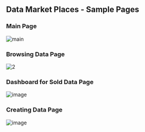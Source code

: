## Data Market Places - Sample Pages



### Main Page

![main](https://user-images.githubusercontent.com/48136173/55662614-f14e6300-57c9-11e9-9a7c-de8309f233d8.jpg)



### Browsing Data Page

![2](https://user-images.githubusercontent.com/48136173/55662628-22c72e80-57ca-11e9-8d6f-48dbe8d7a73b.jpg)



### Dashboard for Sold Data Page

![image](https://user-images.githubusercontent.com/48136173/55662633-2f4b8700-57ca-11e9-9922-2ec745b1b8ea.png)



### Creating Data Page

![image](https://user-images.githubusercontent.com/48136173/55662640-37a3c200-57ca-11e9-9d35-4b57d2e408b9.png)
